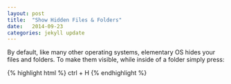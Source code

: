 ```yaml
---
layout: post
title:  "Show Hidden Files & Folders"
date:   2014-09-23
categories: jekyll update
---
```


By default, like many other operating systems, elementary OS hides your files and folders. To make them visible, while inside of a folder simply press:

{% highlight html %}
ctrl + H
{% endhighlight %}
